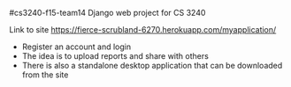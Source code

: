 #cs3240-f15-team14
Django web project for CS 3240

Link to site <a src="https://fierce-scrubland-6270.herokuapp.com/myapplication/">https://fierce-scrubland-6270.herokuapp.com/myapplication/</a>
<br>
- Register an account and login
- The idea is to upload reports and share with others
- There is also a standalone desktop application that can be downloaded from the site
